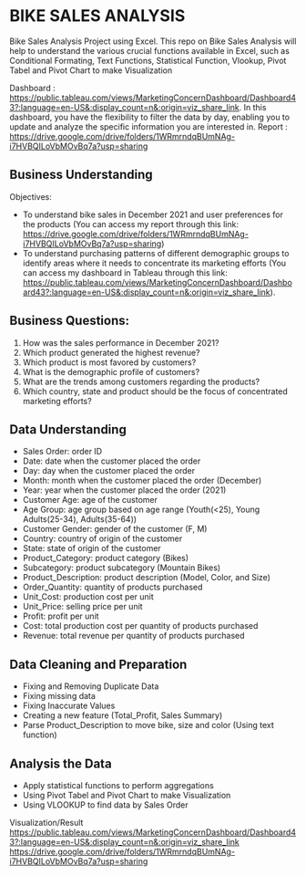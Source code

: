 # BIKE SALES ANALYSIS
Bike Sales Analysis Project using Excel. This repo on Bike Sales Analysis will help to understand the various crucial functions available in Excel, such as Conditional Formating, Text Functions, Statistical Function, Vlookup, Pivot Tabel and Pivot Chart to make Visualization

Dashboard : https://public.tableau.com/views/MarketingConcernDashboard/Dashboard43?:language=en-US&:display_count=n&:origin=viz_share_link. In this dashboard, you have the flexibility to filter the data by day, enabling you to update and analyze the specific information you are interested in.
Report : https://drive.google.com/drive/folders/1WRmrndqBUmNAg-i7HVBQILoVbMOvBq7a?usp=sharing

## Business Understanding
Objectives: 
- To understand bike sales in December 2021 and user preferences for the products (You can access my report through this link:
https://drive.google.com/drive/folders/1WRmrndqBUmNAg-i7HVBQILoVbMOvBq7a?usp=sharing)
- To understand purchasing patterns of different demographic groups to identify areas where it needs to concentrate its marketing efforts (You can access my dashboard in Tableau through this link: https://public.tableau.com/views/MarketingConcernDashboard/Dashboard43?:language=en-US&:display_count=n&:origin=viz_share_link).

## Business Questions:
1. How was the sales performance in December 2021?
2. Which product generated the highest revenue?
3. Which product is most favored by customers?
4. What is the demographic profile of customers?
5. What are the trends among customers regarding the products?
6. Which country, state and product should be the focus of concentrated marketing efforts?

## Data Understanding
- Sales Order: order ID
- Date: date when the customer placed the order
- Day: day when the customer placed the order
- Month: month when the customer placed the order (December)
- Year: year when the customer placed the order (2021)
- Customer Age: age of the customer
- Age Group: age group based on age range (Youth(<25), Young Adults(25-34), Adults(35-64))
- Customer Gender: gender of the customer (F, M)
- Country: country of origin of the customer
- State: state of origin of the customer
- Product_Category: product category (Bikes)
- Subcategory: product subcategory (Mountain Bikes)
- Product_Description: product description (Model, Color, and Size)
- Order_Quantity: quantity of products purchased
- Unit_Cost: production cost per unit
- Unit_Price: selling price per unit
- Profit: profit per unit
- Cost: total production cost per quantity of products purchased
- Revenue: total revenue per quantity of products purchased

## Data Cleaning and Preparation 
- Fixing and Removing Duplicate Data
- Fixing missing data
- Fixing Inaccurate Values
- Creating a new feature (Total_Profit, Sales Summary)
- Parse Product_Description to move bike, size and color (Using text function)

## Analysis the Data
- Apply statistical functions to perform aggregations
- Using Pivot Tabel and Pivot Chart to make Visualization
- Using VLOOKUP to find data by Sales Order

Visualization/Result
https://public.tableau.com/views/MarketingConcernDashboard/Dashboard43?:language=en-US&:display_count=n&:origin=viz_share_link
https://drive.google.com/drive/folders/1WRmrndqBUmNAg-i7HVBQILoVbMOvBq7a?usp=sharing 
 
